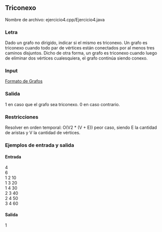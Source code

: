 ## Triconexo	

Nombre de archivo: ejercicio4.cpp/Ejercicio4.java

### Letra

Dado un grafo no dirigido, indicar si el mismo es triconexo. Un grafo es triconexo cuando todo par de vértices están conectados por al menos tres caminos disjuntos. Dicho de otra forma, un grafo es triconexo cuando luego de eliminar dos vértices cualesquiera, el grafo continúa siendo conexo.

### Input

[Formato de Grafos](../FormatoDeGrafos.md)

### Salida

1 en caso que el grafo sea triconexo. 0 en caso contrario.

### Restricciones

Resolver en orden temporal: O(V2 * (V + E)) peor caso, siendo E la cantidad de aristas y V la cantidad de vértices.

### Ejemplos de entrada y salida

#### Entrada
4  
6  
1 2 10  
1 3 20  
1 4 30  
2 3 40  
2 4 50  
3 4 60  

#### Salida
1  
